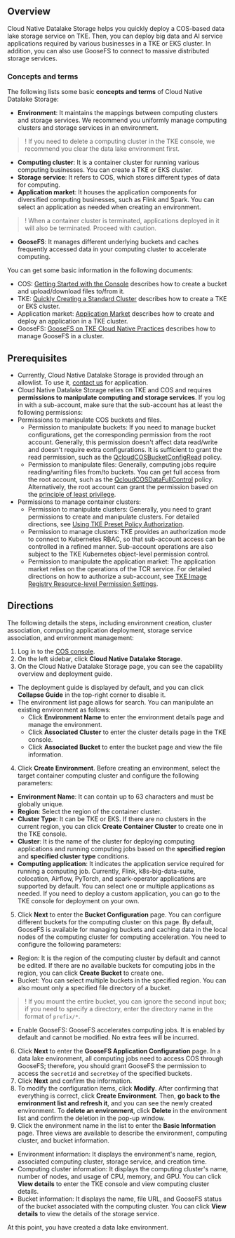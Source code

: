 ## Overview

Cloud Native Datalake Storage helps you quickly deploy a COS-based data lake storage service on TKE. Then, you can deploy big data and AI service applications required by various businesses in a TKE or EKS cluster. In addition, you can also use GooseFS to connect to massive distributed storage services.


### Concepts and terms

The following lists some basic **concepts and terms** of Cloud Native Datalake Storage:
- **Environment**: It maintains the mappings between computing clusters and storage services. We recommend you uniformly manage computing clusters and storage services in an environment.
>! If you need to delete a computing cluster in the TKE console, we recommend you clear the data lake environment first.
>
- **Computing cluster**: It is a container cluster for running various computing businesses. You can create a TKE or EKS cluster.
- **Storage service**: It refers to COS, which stores different types of data for computing.
- **Application market**: It houses the application components for diversified computing businesses, such as Flink and Spark. You can select an application as needed when creating an environment.
>! When a container cluster is terminated, applications deployed in it will also be terminated. Proceed with caution.
>
- **GooseFS**: It manages different underlying buckets and caches frequently accessed data in your computing cluster to accelerate computing.

You can get some basic information in the following documents:
- COS: [Getting Started with the Console](https://intl.cloud.tencent.com/document/product/436/32955) describes how to create a bucket and upload/download files to/from it.
- TKE: [Quickly Creating a Standard Cluster](https://intl.cloud.tencent.com/document/product/457/40029) describes how to create a TKE or EKS cluster.
- Application market: [Application Market](https://intl.cloud.tencent.com/document/product/457/37706) describes how to create and deploy an application in a TKE cluster.
- GooseFS: [GooseFS on TKE Cloud Native Practices](https://www.tencentcloud.com/document/product/436/42228) describes how to manage GooseFS in a cluster.


## Prerequisites

- Currently, Cloud Native Datalake Storage is provided through an allowlist. To use it, [contact us](https://intl.cloud.tencent.com/contact-sales) for application.
- Cloud Native Datalake Storage relies on TKE and COS and requires **permissions to manipulate computing and storage services**. If you log in with a sub-account, make sure that the sub-account has at least the following permissions:
 - Permissions to manipulate COS buckets and files.
    - Permission to manipulate buckets: If you need to manage bucket configurations, get the corresponding permission from the root account. Generally, this permission doesn't affect data read/write and doesn't require extra configurations. It is sufficient to grant the read permission, such as the [QcloudCOSBucketConfigRead](https://console.cloud.tencent.com/cam/policy/detail/5295084&QcloudCOSBucketConfigRead&2) policy.
    - Permission to manipulate files: Generally, computing jobs require reading/writing files from/to buckets. You can get full access from the root account, such as the [QcloudCOSDataFullControl](https://console.cloud.tencent.com/cam/policy/detail/5294998&QcloudCOSDataFullControl&2) policy. Alternatively, the root account can grant the permission based on the [principle of least privilege](https://intl.cloud.tencent.com/document/product/436/32972).
 - Permissions to manage container clusters:
    - Permission to manipulate clusters: Generally, you need to grant permissions to create and manipulate clusters. For detailed directions, see [Using TKE Preset Policy Authorization](https://intl.cloud.tencent.com/document/product/457/37363).
    - Permission to manage clusters: TKE provides an authorization mode to connect to Kubernetes RBAC, so that sub-account access can be controlled in a refined manner. Sub-account operations are also subject to the TKE Kubernetes object-level permission control.
    - Permission to manipulate the application market: The application market relies on the operations of the TCR service. For detailed directions on how to authorize a sub-account, see [TKE Image Registry Resource-level Permission Settings](https://intl.cloud.tencent.com/document/product/457/11527).


## Directions

The following details the steps, including environment creation, cluster association, computing application deployment, storage service association, and environment management:

1. Log in to the [COS console](https://console.cloud.tencent.com/cos).
2. On the left sidebar, click **Cloud Native Datalake Storage**.
3. On the Cloud Native Datalake Storage page, you can see the capability overview and deployment guide.
 - The deployment guide is displayed by default, and you can click **Collapse Guide** in the top-right corner to disable it.
 - The environment list page allows for search. You can manipulate an existing environment as follows:
     - Click **Environment Name** to enter the environment details page and manage the environment.
     - Click **Associated Cluster** to enter the cluster details page in the TKE console.
     - Click **Associated Bucket** to enter the bucket page and view the file information.
4. Click **Create Environment**.
Before creating an environment, select the target container computing cluster and configure the following parameters:
 - **Environment Name**: It can contain up to 63 characters and must be globally unique.
 - **Region**: Select the region of the container cluster.
 - **Cluster Type**: It can be TKE or EKS. If there are no clusters in the current region, you can click **Create Container Cluster** to create one in the TKE console.
 - **Cluster**: It is the name of the cluster for deploying computing applications and running computing jobs based on the **specified region** and **specified cluster type** conditions.
 - **Computing application**: It indicates the application service required for running a computing job. Currently, Flink, k8s-big-data-suite, colocation, Airflow, PyTorch, and spark-operator applications are supported by default. You can select one or multiple applications as needed. If you need to deploy a custom application, you can go to the TKE console for deployment on your own.
5. Click **Next** to enter the **Bucket Configuration** page.
You can configure different buckets for the computing cluster on this page. By default, GooseFS is available for managing buckets and caching data in the local nodes of the computing cluster for computing acceleration. You need to configure the following parameters:
 - Region: It is the region of the computing cluster by default and cannot be edited. If there are no available buckets for computing jobs in the region, you can click **Create Bucket** to create one.
 - Bucket: You can select multiple buckets in the specified region. You can also mount only a specified file directory of a bucket.
>! If you mount the entire bucket, you can ignore the second input box; if you need to specify a directory, enter the directory name in the format of `prefix/*`.
>
 - Enable GooseFS: GooseFS accelerates computing jobs. It is enabled by default and cannot be modified. No extra fees will be incurred.
6. Click **Next** to enter the **GooseFS Application Configuration** page.
In a data lake environment, all computing jobs need to access COS through GooseFS; therefore, you should grant GooseFS the permission to access the `secretId` and `secretKey` of the specified buckets.
7. Click **Next** and confirm the information.
8. To modify the configuration items, click **Modify**. After confirming that everything is correct, click **Create Environment**. Then, **go back to the environment list and refresh it**, and you can see the newly created environment.
To **delete an environment**, click **Delete** in the environment list and confirm the deletion in the pop-up window.
9. Click the environment name in the list to enter the **Basic Information** page.
Three views are available to describe the environment, computing cluster, and bucket information.
 - Environment information: It displays the environment's name, region, associated computing cluster, storage service, and creation time.
 - Computing cluster information: It displays the computing cluster's name, number of nodes, and usage of CPU, memory, and GPU. You can click **View details** to enter the TKE console and view computing cluster details.
 - Bucket information: It displays the name, file URL, and GooseFS status of the bucket associated with the computing cluster. You can click **View details** to view the details of the storage service.

At this point, you have created a data lake environment.

